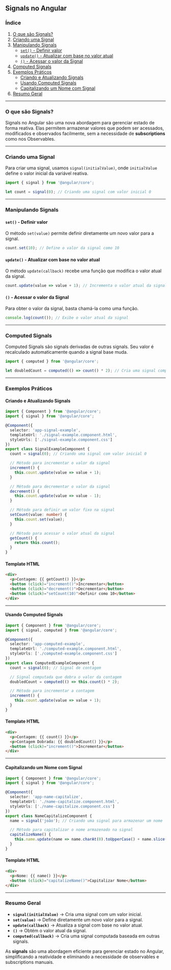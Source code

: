 



## **Signals no Angular**  

### **Índice**  
1. [O que são Signals?](#o-que-são-signals)  
2. [Criando uma Signal](#criando-uma-signal)  
3. [Manipulando Signals](#manipulando-signals)  
   - [`set()` - Definir valor](#set---definir-valor)  
   - [`update()` - Atualizar com base no valor atual](#update---atualizar-com-base-no-valor-atual)  
   - [`()` - Acessar o valor da Signal](#---acessar-o-valor-da-signal)  
4. [Computed Signals](#computed-signals)  
5. [Exemplos Práticos](#exemplos-práticos)  
   - [Criando e Atualizando Signals](#criando-e-atualizando-signals)  
   - [Usando Computed Signals](#usando-computed-signals)  
   - [Capitalizando um Nome com Signal](#capitalizando-um-nome-com-signal)  
6. [Resumo Geral](#resumo-geral)  

---

### **O que são Signals?**  

Signals no Angular são uma nova abordagem para gerenciar estado de forma reativa. Elas permitem armazenar valores que podem ser acessados, modificados e observados facilmente, sem a necessidade de **subscriptions** como nos Observables.  

---

### **Criando uma Signal**  

Para criar uma signal, usamos `signal(initialValue)`, onde `initialValue` define o valor inicial da variável reativa.  

```typescript
import { signal } from '@angular/core';

let count = signal(0); // Criando uma signal com valor inicial 0
```

---

### **Manipulando Signals**  

#### **`set()` - Definir valor**  

O método `set(value)` permite definir diretamente um novo valor para a signal.  

```typescript
count.set(10); // Define o valor da signal como 10
```

#### **`update()` - Atualizar com base no valor atual**  

O método `update(callback)` recebe uma função que modifica o valor atual da signal.  

```typescript
count.update(value => value + 1); // Incrementa o valor atual da signal
```

#### **`()` - Acessar o valor da Signal**  

Para obter o valor da signal, basta chamá-la como uma função.  

```typescript
console.log(count()); // Exibe o valor atual da signal
```

---

### **Computed Signals**  

Computed Signals são signals derivadas de outras signals. Seu valor é recalculado automaticamente quando a signal base muda.  

```typescript
import { computed } from '@angular/core';

let doubledCount = computed(() => count() * 2); // Cria uma signal computada que dobra o valor de count
```

---

### **Exemplos Práticos**  

#### **Criando e Atualizando Signals**  

```typescript
import { Component } from '@angular/core';
import { signal } from '@angular/core';

@Component({
  selector: 'app-signal-example',
  templateUrl: './signal-example.component.html',
  styleUrls: ['./signal-example.component.css']
})
export class SignalExampleComponent {
  count = signal(0); // Criando uma signal com valor inicial 0

  // Método para incrementar o valor da signal
  increment() {
    this.count.update(value => value + 1);
  }

  // Método para decrementar o valor da signal
  decrement() {
    this.count.update(value => value - 1);
  }

  // Método para definir um valor fixo na signal
  setCount(value: number) {
    this.count.set(value);
  }

  // Método para acessar o valor atual da signal
  getCount() {
    return this.count();
  }
}
```

#### **Template HTML**  

```html
<div>
  <p>Contagem: {{ getCount() }}</p>  
  <button (click)="increment()">Incrementar</button>
  <button (click)="decrement()">Decrementar</button>
  <button (click)="setCount(10)">Definir como 10</button>
</div>
```

---

#### **Usando Computed Signals**  

```typescript
import { Component } from '@angular/core';
import { signal, computed } from '@angular/core';

@Component({
  selector: 'app-computed-example',
  templateUrl: './computed-example.component.html',
  styleUrls: ['./computed-example.component.css']
})
export class ComputedExampleComponent {
  count = signal(0); // Signal de contagem

  // Signal computada que dobra o valor da contagem
  doubledCount = computed(() => this.count() * 2);

  // Método para incrementar a contagem
  increment() {
    this.count.update(value => value + 1);
  }
}
```

#### **Template HTML**  

```html
<div>
  <p>Contagem: {{ count() }}</p>
  <p>Contagem Dobrada: {{ doubledCount() }}</p>
  <button (click)="increment()">Incrementar</button>
</div>
```

---

#### **Capitalizando um Nome com Signal**  

```typescript
import { Component } from '@angular/core';
import { signal } from '@angular/core';

@Component({
  selector: 'app-name-capitalize',
  templateUrl: './name-capitalize.component.html',
  styleUrls: ['./name-capitalize.component.css']
})
export class NameCapitalizeComponent {
  name = signal('joão'); // Criando uma signal para armazenar um nome

  // Método para capitalizar o nome armazenado na signal
  capitalizeName() {
    this.name.update(name => name.charAt(0).toUpperCase() + name.slice(1).toLowerCase());
  }
}
```

#### **Template HTML**  

```html
<div>
  <p>Nome: {{ name() }}</p>  
  <button (click)="capitalizeName()">Capitalizar Nome</button>
</div>
```

---

### **Resumo Geral**  

- **`signal(initialValue)`** → Cria uma signal com um valor inicial.  
- **`set(value)`** → Define diretamente um novo valor para a signal.  
- **`update(callback)`** → Atualiza a signal com base no valor atual.  
- **`()`** → Obtém o valor atual da signal.  
- **`computed(callback)`** → Cria uma signal computada baseada em outras signals.  

As **signals** são uma abordagem eficiente para gerenciar estado no Angular, simplificando a reatividade e eliminando a necessidade de observables e subscriptions manuais.  

